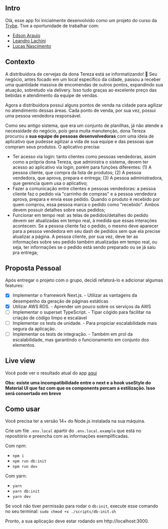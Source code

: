## Intro
Olá, esse app foi inicialmente desenvolvido como um projeto do curso da [Trybe](https://www.betrybe.com/).
Tive a oportunidade de trabalhar com:
 - [Edson Araujo](https://github.com/araujobarros)
 - [Leandro Lachini](https://github.com/leandroLachini)
 - [Lucas Nascimento](https://github.com/lucasmvnascimento)

## Contexto

A distribuidora de cervejas da dona Tereza está se informatizando! 🚀 Seu negócio, antes focado em um local específico da cidade, passou a receber uma quantidade massiva de encomendas de outros pontos, expandindo sua atuação, sobretudo via delivery. Isso tudo graças ao excelente preço das bebidas e atendimento da equipe de vendas.

Agora a distribuidora possui alguns pontos de venda na cidade para agilizar no atendimento dessas áreas. Cada ponto de venda, por sua vez, possui uma pessoa vendedora responsável.

Como seu antigo sistema, que era um conjunto de planilhas, já não atende a necessidade do negócio, pois gera muita manutenção, dona Tereza procurou a **sua equipe de pessoas desenvolvedoras** com uma ideia de aplicativo que pudesse agilizar a vida de sua equipe e das pessoas que compram seus produtos. O aplicativo precisa:

- Ter acesso via login: tanto clientes como pessoas vendedoras, assim como a própria dona Tereza, que administra o sistema, devem ter acesso ao aplicativo via login, porém para funções diferentes: (1) A pessoa cliente, que compra da lista de produtos; (2) A pessoa vendedora, que aprova, prepara e entrega; (3) A pessoa administradora, que gerencia quem usa o aplicativo;
- Fazer a comunicação entre clientes e pessoas vendedoras: a pessoa cliente faz o pedido via "carrinho de compras" e a pessoa vendedora aprova, prepara e envia esse pedido. Quando o produto é recebido por quem comprou, essa pessoa marca o pedido como "recebido". Ambos devem possuir detalhes sobre seus pedidos;
- Funcionar em tempo real: as telas de pedidos/detalhes do pedido devem ser atualizadas em tempo real, à medida que essas interações acontecem. Se a pessoa cliente faz o pedido, o mesmo deve aparecer para a pessoa vendedora em seu dash de pedidos sem que ela precise atualizar a página. A pessoa cliente, por sua vez, deve ter as informações sobre seu pedido também atualizadas em tempo real, ou seja, ter informações se o pedido está sendo preparado ou se já saiu pra entrega;

## Proposta Pessoal
Após entregar o projeto com o grupo, decidi refatorá-lo e adicionar algumas features:

- [x] Implementar o framework Next.js. - Utilizar as vantagens da desempenho da geração de páginas estáticas
- [x] Utilizar AWS RDS. - Aprender um pouco sobre os serviços da AWS
- [ ] Implementar o superset TypeScript. - Tipar cógido para facilitar na criação de código limpo e escalável
- [ ] Implementar os tests de unidade. - Para propiciar escalabilidade mais segura da aplicação.
- [ ] Implementar os tests de integração. - Também em prol da escalabilidade, mas garantindo o funcionamento em conjunto dos elementos.

## Live view
Você pode ver o resultado atual do app [aqui](https://delivery-app-d.herokuapp.com)

**Obs: existe uma incompatibilidade entre o next e a hook useStyle do Material UI que faz com que os components percam a estilização. Isso será consertado em breve**
## Como usar
Você precisa ter a versão 14+ do Node.js instalada na sua máquina. 

Crie um file `.env.local` apartir do `.env.local.example` que está no repositório e preencha com as informações exemplificadas.

Com npm:
  - `npm i`
  - `npm run db:init` 
  - `npm run dev`

Com yarn:
  - `yarn`
  - `yarn db:init`
  - `yarn dev`

Se você não tiver permissão para rodar o `db:init`, execute esse comando no seu terminal: `sudo chmod +x ./scripts/db-init.sh`

Pronto, a sua aplicação deve estar rodando em http://localhost:3000.